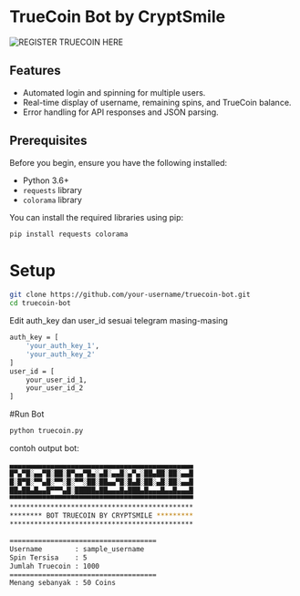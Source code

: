 # TrueCoin Bot by CryptSmile

![REGISTER TRUECOIN HERE]([https://your-image-url-here](https://t.me/true_coin_bot?start=5607929578))

## Features

- Automated login and spinning for multiple users.
- Real-time display of username, remaining spins, and TrueCoin balance.
- Error handling for API responses and JSON parsing.

## Prerequisites

Before you begin, ensure you have the following installed:

- Python 3.6+
- `requests` library
- `colorama` library

You can install the required libraries using pip:

```bash
pip install requests colorama
```
# Setup
```bash
git clone https://github.com/your-username/truecoin-bot.git
cd truecoin-bot
```

Edit auth_key dan user_id sesuai telegram masing-masing
```bash
auth_key = [
    'your_auth_key_1',
    'your_auth_key_2'
]
user_id = [
    your_user_id_1,
    your_user_id_2
]
```

#Run Bot
```bash
python truecoin.py
```

contoh output bot:
```bash
▄▄▄▄▄▄▄▄▄▄▄▄▄▄▄▄▄▄▄▄▄▄▄▄▄▄▄▄▄▄▄▄▄▄▄▄▄▄▄▄▄▄▄▄▄
█▀▄▀█░▄▄▀█░██░█▀▄▄▀█▄░▄█░▄▄█░▄▀▄░██▄██░██░▄▄█
█░█▀█░▀▀▄█░▀▀░█░▀▀░██░██▄▄▀█░█▄█░██░▄█░██░▄▄█
██▄██▄█▄▄█▀▀▀▄█░█████▄██▄▄▄█▄███▄█▄▄▄█▄▄█▄▄▄█
▀▀▀▀▀▀▀▀▀▀▀▀▀▀▀▀▀▀▀▀▀▀▀▀▀▀▀▀▀▀▀▀▀▀▀▀▀▀▀▀▀▀▀▀▀
*********************************************
******** BOT TRUECOIN BY CRYPTSMILE *********
*********************************************

====================================
Username        : sample_username
Spin Tersisa    : 5
Jumlah Truecoin : 1000
====================================
Menang sebanyak : 50 Coins
```
